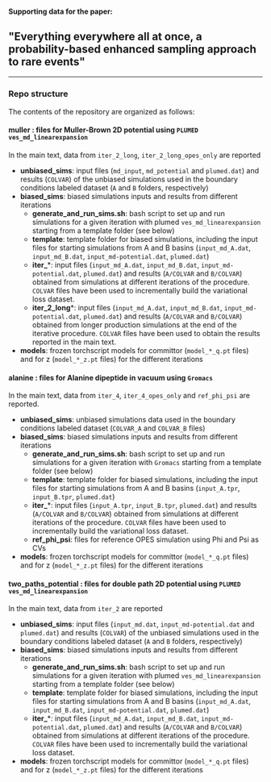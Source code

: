 #### Supporting data for the paper:
## "Everything everywhere all at once, a probability-based enhanced sampling approach to rare events"

---

### Repo structure
The contents of the repository are organized as follows:

#### muller : files for Muller-Brown 2D potential using `PLUMED ves_md_linearexpansion`
In the main text, data from `iter_2_long`, `iter_2_long_opes_only` are reported
  - **unbiased_sims**: input files (`md_input`, `md_potential` and `plumed.dat`) and results (`COLVAR`) of the unbiased simulations used in the boundary conditions labeled dataset (`A` and `B` folders, respectively)
  - **biased_sims**: biased simulations inputs and results from different iterations
    - **generate_and_run_sims.sh**: bash script to set up and run simulations for a given iteration with plumed `ves_md_linearexpansion` starting from a template folder (see below)
    - **template**: template folder for biased simulations, including the input files for starting simulations from A and B basins (`input_md_A.dat`, `input_md_B.dat`, `input_md-potential.dat`, `plumed.dat`)
    - **iter_***: input files (`input_md_A.dat`, `input_md_B.dat`, `input_md-potential.dat`, `plumed.dat`) and results (`A/COLVAR` and `B/COLVAR`) obtained from simulations at different iterations of the procedure. `COLVAR` files have been used to incrementally build the variational loss dataset.
    - **iter_2_long***: input files (`input_md_A.dat`, `input_md_B.dat`, `input_md-potential.dat`, `plumed.dat`) and results (`A/COLVAR` and `B/COLVAR`) obtained from longer production simulations at the end of the iterative procedure. `COLVAR` files have been used to obtain the results reported in the main text.
  - **models**: frozen torchscript models for committor (`model_*_q.pt` files) and for z (`model_*_z.pt` files) for the different iterations


#### alanine : files for Alanine dipeptide in vacuum using `Gromacs`
In the main text, data from `iter_4`, `iter_4_opes_only` and `ref_phi_psi` are reported.
  - **unbiased_sims**: unbiased simulations data used in the boundary conditions labeled dataset (`COLVAR_A` and `COLVAR_B` files)
  - **biased_sims**: biased simulations inputs and results from different iterations
    - **generate_and_run_sims.sh**: bash script to set up and run simulations for a given iteration with `Gromacs` starting from a template folder (see below)
    - **template**: template folder for biased simulations, including the input files for starting simulations from A and B basins (`input_A.tpr`, `input_B.tpr`, `plumed.dat`)
    - **iter_***: input files (`input_A.tpr`, `input_B.tpr`, `plumed.dat`) and results (`A/COLVAR` and `B/COLVAR`) obtained from simulations at different iterations of the procedure. `COLVAR` files have been used to incrementally build the variational loss dataset.
    - **ref_phi_psi**: files for reference OPES simulation using Phi and Psi as CVs 
  - **models**: frozen torchscript models for committor (`model_*_q.pt` files) and for z (`model_*_z.pt` files) for the different iterations


#### two_paths_potential : files for double path 2D potential using `PLUMED ves_md_linearexpansion`
In the main text, data from `iter_2` are reported
  - **unbiased_sims**: input files (`input_md.dat`, `input_md-potential.dat` and `plumed.dat`) and results (`COLVAR`) of the unbiased simulations used in the boundary conditions labeled dataset (`A` and `B` folders, respectively)
  - **biased_sims**: biased simulations inputs and results from different iterations
    - **generate_and_run_sims.sh**: bash script to set up and run simulations for a given iteration with plumed `ves_md_linearexpansion` starting from a template folder (see below)
    - **template**: template folder for biased simulations, including the input files for starting simulations from A and B basins (`input_md_A.dat`, `input_md_B.dat`, `input_md-potential.dat`, `plumed.dat`)
    - **iter_***: input files (`input_md_A.dat`, `input_md_B.dat`, `input_md-potential.dat`, `plumed.dat`) and results (`A/COLVAR` and `B/COLVAR`) obtained from simulations at different iterations of the procedure. `COLVAR` files have been used to incrementally build the variational loss dataset.
  - **models**: frozen torchscript models for committor (`model_*_q.pt` files) and for z (`model_*_z.pt` files) for the different iterations
